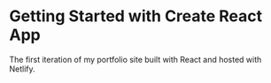 # Getting Started with Create React App

The first iteration of my portfolio site built with React and hosted with Netlify.

